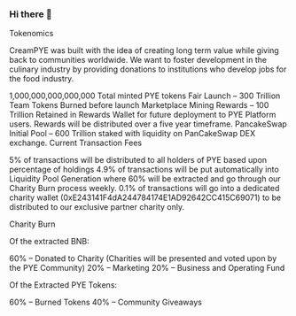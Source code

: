 ### Hi there 👋

Tokenomics

CreamPYE was built with the idea of creating long term value while giving back to communities worldwide. We want to foster development in the culinary industry by providing donations to institutions who develop jobs for the food industry.

  1,000,000,000,000,000 Total minted PYE tokens
  Fair Launch – 300 Trillion Team Tokens Burned before launch
  Marketplace Mining Rewards – 100 Trillion Retained in Rewards Wallet for future deployment to PYE Platform users. Rewards will be distributed over a five year timeframe.
  PancakeSwap Initial Pool – 600 Trillion staked with liquidity on PanCakeSwap DEX exchange.
  Current Transaction Fees

  5% of transactions will be distributed to all holders of PYE based upon percentage of holdings
  4.9% of transactions will be put automatically into Liquidity Pool Generation where 60% will be extracted and go through our Charity Burn process weekly.
  0.1% of transactions will go into a dedicated charity wallet (0xE243141F4dA244784174E1AD92642CC415C69071) to be distributed to our exclusive partner charity only.


Charity Burn

Of the extracted BNB:

  60% – Donated to Charity (Charities will be presented and voted upon by the PYE Community)
  20% – Marketing
  20% – Business and Operating Fund

Of the Extracted PYE Tokens:

  60% – Burned Tokens
  40% – Community Giveaways
